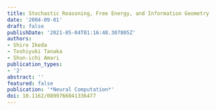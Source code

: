 ```yaml
---
title: Stochastic Reasoning, Free Energy, and Information Geometry
date: '2004-09-01'
draft: false
publishDate: '2021-05-04T01:16:48.307805Z'
authors:
- Shiro Ikeda
- Toshiyuki Tanaka
- Shun-ichi Amari
publication_types:
- '2'
abstract: ''
featured: false
publication: '*Neural Computation*'
doi: 10.1162/0899766041336477
---
```

